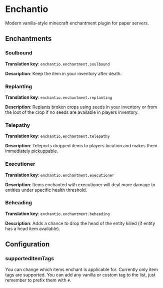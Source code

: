 # Enchantio

Modern vanilla-style minecraft enchantment plugin for paper servers.

## Enchantments

### Soulbound
**Translation key**: `enchantio.enchantment.soulbound`

**Description**:
Keep the item in your inventory after death.

### Replanting
**Translation key**: `enchantio.enchantment.replanting`

**Description**:
Replants broken crops using seeds in your inventory or from the loot of the crop if no seeds are available in players inventory.

### Telepathy
**Translation key**: `enchantio.enchantment.telepathy`

**Description**:
Teleports dropped items to players location and makes them immediately pickuppable.

### Executioner
**Translation key**: `enchantio.enchantment.executioner`

**Description**:
Items enchanted with executioner will deal more damage to entities under specific health threshold.

### Beheading
**Translation key**: `enchantio.enchantment.beheading`

**Description**:
Adds a chance to drop the head of the entity killed (if entity has a head item available).

## Configuration

### supportedItemTags
You can change which items enchant is applicable for. Currently only item tags are supported. You can add any vanilla
or custom tag to the list, just remember to prefix them with `#`.


